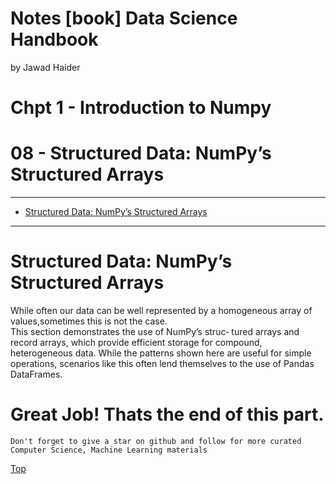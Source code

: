 Notes [book] Data Science Handbook
================
by Jawad Haider
# **Chpt 1 - Introduction to Numpy**

# 08 - Structured Data: NumPy’s Structured Arrays

------------------------------------------------------------------------

- <a href="#structured-data-numpys-structured-arrays"
  id="toc-structured-data-numpys-structured-arrays">Structured Data:
  NumPy’s Structured Arrays</a>

------------------------------------------------------------------------

# Structured Data: NumPy’s Structured Arrays

While often our data can be well represented by a homogeneous array of
values,sometimes this is not the case.  
This section demonstrates the use of NumPy’s struc‐ tured arrays and
record arrays, which provide efficient storage for compound,
heterogeneous data. While the patterns shown here are useful for simple
operations, scenarios like this often lend themselves to the use of
Pandas DataFrames.


# Great Job! Thats the end of this part.

`Don't forget to give a star on github and follow for more curated Computer Science, Machine Learning materials`


<a href=''>Top</a>
